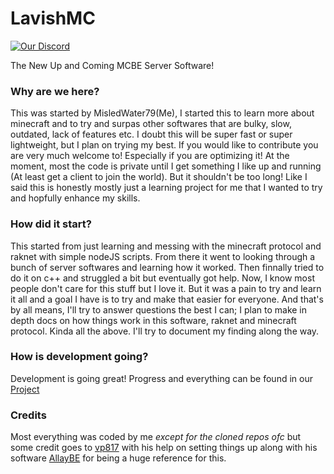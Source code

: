 # LavishMC
[![Our Discord](https://img.shields.io/discord/222078108977594368?color=5865F2&logo=discord&logoColor=white)](https://discord.gg/DzWfbQtpc6)

The New Up and Coming MCBE Server Software!

### Why are we here?
This was started by MisledWater79(Me), I started this to learn more about minecraft and to try and surpas other softwares that are bulky, slow, outdated, lack of features etc.
I doubt this will be super fast or super lightweight, but I plan on trying my best. If you would like to contribute you are very much welcome to! Especially if you are optimizing it!
At the moment, most the code is private until I get something I like up and running (At least get a client to join the world). But it shouldn't be too long!
Like I said this is honestly mostly just a learning project for me that I wanted to try and hopfully enhance my skills.

### How did it start?
This started from just learning and messing with the minecraft protocol and raknet with simple nodeJS scripts. From there it went to looking through a bunch of server softwares and learning how it worked.
Then finnally tried to do it on c++ and struggled a bit but eventually got help. Now, I know most people don't care for this stuff but I love it. But it was a pain to try and learn it all and a goal I have is to try and make that easier for everyone.
And that's by all means, I'll try to answer questions the best I can; I plan to make in depth docs on how things work in this software, raknet and minecraft protocol. Kinda all the above. I'll try to document my finding along the way.

### How is development going?
Development is going great! Progress and everything can be found in our [Project](https://github.com/orgs/LavishMC/projects/1)

### Credits
Most everything was coded by me *except for the cloned repos ofc* but some credit goes to [vp817](https://github.com/vp817) with his help on setting things up along with his software [AllayBE](https://github.com/AllayBE/AllayBE) for being a huge reference for this.
